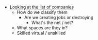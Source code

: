 

* [Looking at the list of companies](https://docs.google.com/spreadsheets/d/10U8BtrQON8WmT7pfvaGjnsY4YgcDEW0T-niR0tmqV10/edit#gid=0)
    * How do we classify them
        * Are we creating jobs or destroying
            * What's the net / net?
    * What spaces are they in?
    * Skilled virtual / unskilled 
